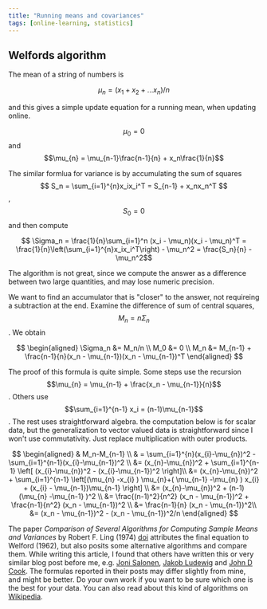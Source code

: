 ```yaml
---
title: "Running means and covariances"
tags: [online-learning, statistics]
---
```


## Welfords algorithm

The mean of a string of numbers is 

$$ \mu_n = (x_1+x_2 + \dots x_n)/n $$

and this gives a simple update equation for a running mean, when updating online. 

$$\mu_0 = 0$$
and 
$$\mu_{n} = \mu_{n-1}\frac{n-1}{n} + x_n\frac{1}{n}$$

The similar formlua for variance is by accumulating the sum of squares
$$ S_n = \sum_{i=1}^{n}x_ix_i^T = S_{n-1} + x_nx_n^T $$, $$S_0=0$$ and then compute 

$$ \Sigma_n = \frac{1}{n}\sum_{i=1}^n (x_i - \mu_n)(x_i - \mu_n)^T = \frac{1}{n}\left(\sum_{i=1}^{n}x_ix_i^T\right) - \mu_n^2 = \frac{S_n}{n} - \mu_n^2$$

The algorithm is not great, since we compute the answer as a difference between two large quantities, and may lose numeric precision.

We want to find an accumulator that is "closer" to the answer, not requireing a subtraction at the end. Examine the difference of sum of central squares, $$M_n = n\Sigma_n$$. We obtain 

$$
\begin{aligned}
\Sigma_n &= M_n/n \\
M_0 &= 0 \\
M_n &= M_{n-1} + \frac{n-1}{n}(x_n - \mu_{n-1})(x_n - \mu_{n-1})^T
\end{aligned}
$$

The proof of this formula is quite simple.  Some steps use the recursion $$\mu_{n} = \mu_{n-1} + \frac{x_n - \mu_{n-1}}{n}$$. Others use $$\sum_{i=1}^{n-1} x_i = (n-1)\mu_{n-1}$$. The rest uses straightforward algebra.
the computation below is for scalar data, but the generalization to vector valued data is straightforward since I won't use commutativity. Just replace multiplication with outer products.

$$
\begin{aligned}
    & M_n-M_{n-1} \\
    & = \sum_{i=1}^{n}(x_{i}-\mu_{n})^2 -  \sum_{i=1}^{n-1}(x_{i}-\mu_{n-1})^2 \\
    &= (x_{n}-\mu_{n})^2 + \sum_{i=1}^{n-1} \left[ (x_{i}-\mu_{n})^2 - (x_{i}-\mu_{n-1})^2   \right]\\
    &= (x_{n}-\mu_{n})^2 + \sum_{i=1}^{n-1} \left[(\mu_{n} -x_{i} ) \mu_{n}+( \mu_{n-1} -\mu_{n} ) x_{i} + (x_{i} - \mu_{n-1})\mu_{n-1} \right] \\
    &= (x_{n}-\mu_{n})^2 + (n-1) (\mu_{n} -\mu_{n-1} )^2 \\
    &= \frac{(n-1)^2}{n^2} (x_n - \mu_{n-1})^2  + \frac{n-1}{n^2} (x_n - \mu_{n-1})^2 \\
    &= \frac{n-1}{n} (x_n - \mu_{n-1})^2\\
    &= (x_n - \mu_{n-1})^2 - (x_n - \mu_{n-1})^2/n
\end{aligned}
$$

The paper *Comparison of Several Algorithms for Computing Sample Means and Variances* by Robert F. Ling (1974) [doi](https://doi.org/10.2307/2286154
) attributes the final equation to Welford (1962), but also posits some alternative algorithms and compare them. While writing this article, I found that others have written this or very similar blog post before me, e.g. [Joni Salonen](https://jonisalonen.com/2013/deriving-welfords-method-for-computing-variance/), [Jakob Ludewig](https://natural-blogarithm.com/post/variance-welford-vs-numpy/) and [John D Cook](https://www.johndcook.com/blog/standard_deviation/). The formulas reported in their posts may differ slightly from mine, and might be better. Do your own work if you want to be sure which one is the best for your data.
You can also read about this kind of algorithms on [Wikipedia](https://en.wikipedia.org/wiki/Algorithms_for_calculating_variance).